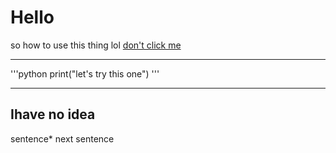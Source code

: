 # Hello
so how to use this thing lol 
[don't click me](https://www.youtube.com/watch?v=qz0aGYrrlhU)

---

'''python
print("let's try this one")
'''

***

## Ihave no idea

sentence*
next sentence


